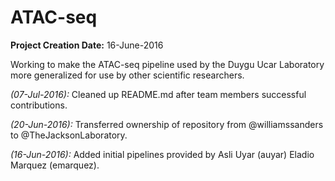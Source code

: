 # ATAC-seq

**Project Creation Date:** 16-June-2016

Working to make the ATAC-seq pipeline used by the Duygu Ucar Laboratory more generalized for use by other scientific researchers.

*(07-Jul-2016):* Cleaned up README.md after team members successful contributions.

*(20-Jun-2016):* Transferred ownership of repository from @williamssanders to @TheJacksonLaboratory.

*(16-Jun-2016):* Added initial pipelines provided by Asli Uyar (auyar) Eladio Marquez (emarquez).

